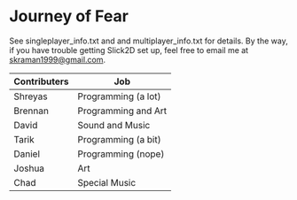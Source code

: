 Journey of Fear
===============

See singleplayer_info.txt and and multiplayer_info.txt for details.
By the way, if you have trouble getting Slick2D set up, feel free to email me at skraman1999@gmail.com.

|    Contributers   |      Job      |
| ------------- | ------------- |
| Shreyas       | Programming (a lot)   |
| Brennan       | Programming and Art   |
| David         | Sound and Music   |
| Tarik         | Programming (a bit)   |
| Daniel        | Programming (nope)   |
| Joshua        | Art   |
| Chad          | Special Music   |
